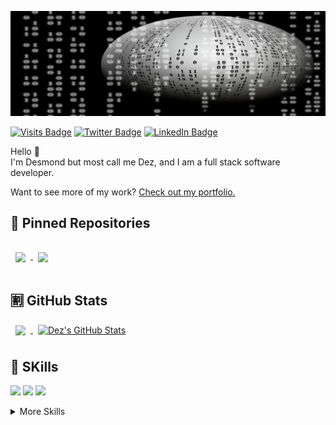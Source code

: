 [![Dez's Github Banner](./assets/images/ball-15x5.jpg)](http://djpringle.me)

[![Visits Badge](https://badges.pufler.dev/visits/n305oul93/n305oul93)](http://djpringle.me)
[![Twitter Badge](https://img.shields.io/badge/Twitter-Profile-informational?style=flat&logo=twitter&logoColor=white&color=1CA2F1)](https://twitter.com/dez1914)
[![LinkedIn Badge](https://img.shields.io/badge/LinkedIn-Profile-informational?style=flat&logo=linkedin&logoColor=white&color=0D76A8)](https://www.linkedin.com/in/dj-pringle/)

Hello 👋  
I'm Desmond but most call me Dez, and I am a full stack software developer.

Want to see more of my work? [Check out my portfolio.](http://djpringle.me)

## 📌 Pinned Repositories

<a href="https://github.com/n305oul93/react-portfolio">
<img align="center" style="margin:1rem 0.5rem" src="https://github-readme-stats-n305oul93.vercel.app//api/pin/?username=n305oul93&repo=react-portfolio&title_color=ffffff&text_color=c9cacc&icon_color=4AB197&bg_color=1A2B34"/>
</a>
<a href="https://github.com/n305oul93/sportsfan-cafe-react-native">
<img align="center" style="margin:1rem 0.5rem" src="https://github-readme-stats-n305oul93.vercel.app//api/pin/?username=n305oul93&repo=sportsfan-cafe-react-native&title_color=ffffff&text_color=c9cacc&icon_color=4AB197&bg_color=1A2B34" />
</a>

## 🈹 GitHub Stats

<a href="https://github.com/n305oul93">
  <img align="center" style="margin:0.5rem" src="https://github-readme-stats-n305oul93.vercel.app//api/top-langs/?username=n305oul93&hide=html,css&title_color=ffffff&text_color=c9cacc&icon_color=4AB197&bg_color=1A2B34" />
</a>

<a href="https://github.com/n305oul93">
  <img align="center" style="margin:0.5rem" src="https://github-readme-stats-n305oul93.vercel.app//api?username=n305oul93&show_icons=true&line_height=27&count_private=true&title_color=ffffff&text_color=c9cacc&icon_color=4AB097&bg_color=1A2B34" alt="Dez's GitHub Stats" />
</a>

## 💼 SKills

![](https://img.shields.io/badge/Code-Angular-informational?style=flat&logo=angular&logoColor=white&color=4AB197)
![](https://img.shields.io/badge/Code-Ionic-informational?style=flat&logo=ionic&logoColor=white&color=4AB197)
![](https://img.shields.io/badge/Code-React-informational?style=flat&logo=react&logoColor=white&color=4AB197)

<details>
<summary>More Skills</summary>

![](https://img.shields.io/badge/Style-CSS-informational?style=flat&logo=css3&logoColor=white&color=4AB197)
![](https://img.shields.io/badge/Style-Tailwind-informational?style=flat&logo=Tailwind-CSS&logoColor=white&color=4AB197)
![](https://img.shields.io/badge/Style-Sass-informational?style=flat&logo=Sass&logoColor=white&color=4AB197)
![](https://img.shields.io/badge/Style-Stylus-informational?style=flat&logo=Stylus&logoColor=white&color=4AB197)

</details>
